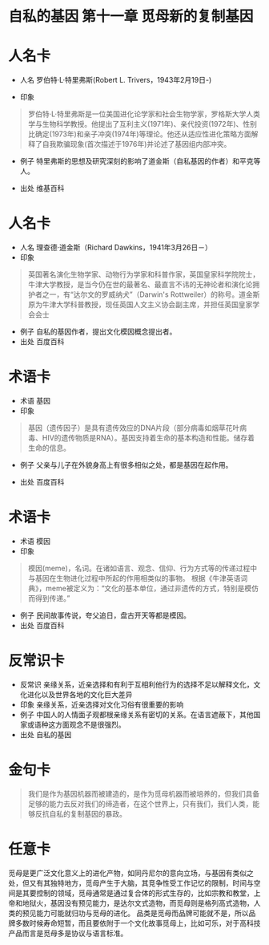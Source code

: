 # 自私的基因 第十一章 觅母新的复制基因

# 人名卡

- 人名 罗伯特·L·特里弗斯(Robert L. Trivers，1943年2月19日-)

- 印象  
 > 罗伯特·L·特里弗斯是一位美国进化论学家和社会生物学家，罗格斯大学人类学与生物科学教授。他提出了互利主义(1971年)、亲代投资(1972年)、性别比确定(1973年)和亲子冲突(1974年)等理论。他还从适应性进化策略方面解释了自我欺骗现象(首次描述于1976年)并论述了基因组内部冲突。
 
- 例子 特里弗斯的思想及研究深刻的影响了道金斯（自私基因的作者）和平克等人。

    
- 出处 维基百科

# 人名卡
- 人名 理查德·道金斯（Richard Dawkins，1941年3月26日－）  
- 印象 
> 英国著名演化生物学家、动物行为学家和科普作家，英国皇家科学院院士，牛津大学教授，是当今仍在世的最著名、最直言不讳的无神论者和演化论拥护者之一，有“达尔文的罗威纳犬”（Darwin's Rottweiler）的称号。道金斯原为牛津大学科普教授，现任英国人文主义协会副主席，并担任英国皇家学会会士

- 例子 自私的基因作者，提出文化模因概念提出者。
- 出处 百度百科
# 术语卡
- 术语 基因
- 印象
> 基因（遗传因子）是具有遗传效应的DNA片段（部分病毒如烟草花叶病毒、HIV的遗传物质是RNA）。基因支持着生命的基本构造和性能。储存着生命的信息。

- 例子 父亲与儿子在外貌身高上有很多相似之处，都是基因在起作用。

- 出处 百度百科

# 术语卡
- 术语 模因
- 印象

> 模因(meme)，名词。在诸如语言、观念、信仰、行为方式等的传递过程中与基因在生物进化过程中所起的作用相类似的事物。
根据《牛津英语词典》，meme被定义为：“文化的基本单位，通过非遗传的方式，特别是模仿而得到传递。”

- 例子 民间故事传说，夸父追日，盘古开天等都是模因。
- 出处 百度百科
# 反常识卡
- 反常识  亲缘关系，近亲选择和有利于互相利他行为的选择不足以解释文化，文化进化以及世界各地的文化巨大差异
- 印象 亲缘关系，近亲选择对文化习俗有很重要的影响
- 例子  中国人的人情面子观都根亲缘关系有密切的关系。在语言遮蔽下，其他国家或语种这方面观念不是很强烈。
- 出处  自私的基因

# 金句卡
>我们是作为基因机器而被建造的，是作为觅母机器而被培养的，但我们具备足够的能力去反对我们的缔造者，在这个世界上，只有我们，我们人类，能够反抗自私的复制基因的暴政。

# 任意卡
觅母是更广泛文化意义上的进化产物，如同丹尼尔的意向立场，与基因有类似之处，但又有其独特地方，觅母产生于大脑，其竞争性受工作记忆的限制，时间与空间是其要控制的领域，觅母通常是通过复合体的形式生存的，比如宗教和教堂，上帝和地狱火，基因没有预见能力，是达尔文式造物，而觅母则是格列高式造物，人类的预见能力可能就归功与觅母的进化。
品类是觅母而品牌可能就不是，所以品牌多数时候寿命短暂，而且要依附于一个文化故事觅母上，比如可乐，对于高科技产品而言是觅母多是协议与语言标准。